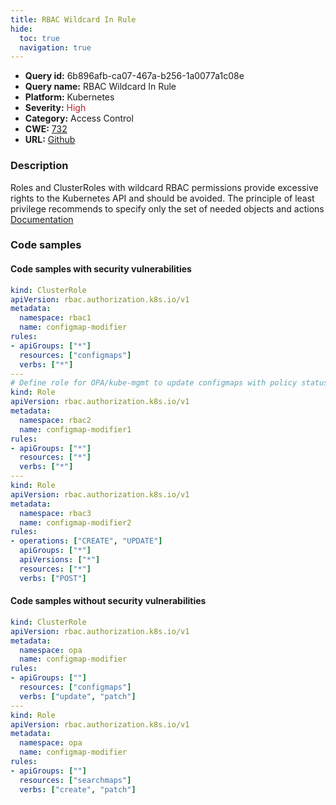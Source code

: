 ```yaml
---
title: RBAC Wildcard In Rule
hide:
  toc: true
  navigation: true
---
```


<style>
  .highlight .hll {
    background-color: #ff171742;
  }
  .md-content {
    max-width: 1100px;
    margin: 0 auto;
  }
</style>

-   **Query id:** 6b896afb-ca07-467a-b256-1a0077a1c08e
-   **Query name:** RBAC Wildcard In Rule
-   **Platform:** Kubernetes
-   **Severity:** <span style="color:#bb2124">High</span>
-   **Category:** Access Control
-   **CWE:** <a href="https://cwe.mitre.org/data/definitions/732.html" onclick="newWindowOpenerSafe(event, 'https://cwe.mitre.org/data/definitions/732.html')">732</a>
-   **URL:** [Github](https://github.com/Checkmarx/kics/tree/master/assets/queries/k8s/rbac_wildcard_in_rule)

### Description
Roles and ClusterRoles with wildcard RBAC permissions provide excessive rights to the Kubernetes API and should be avoided. The principle of least privilege recommends to specify only the set of needed objects and actions<br>
[Documentation](https://kubernetes.io/docs/reference/access-authn-authz/rbac/)

### Code samples
#### Code samples with security vulnerabilities
```yaml title="Positive test num. 1 - yaml file" hl_lines="7 9 18 19 20 29 31"
kind: ClusterRole
apiVersion: rbac.authorization.k8s.io/v1
metadata:
  namespace: rbac1
  name: configmap-modifier
rules:
- apiGroups: ["*"]
  resources: ["configmaps"]
  verbs: ["*"]
---
# Define role for OPA/kube-mgmt to update configmaps with policy status.
kind: Role
apiVersion: rbac.authorization.k8s.io/v1
metadata:
  namespace: rbac2
  name: configmap-modifier1
rules:
- apiGroups: ["*"]
  resources: ["*"]
  verbs: ["*"]
---
kind: Role
apiVersion: rbac.authorization.k8s.io/v1
metadata:
  namespace: rbac3
  name: configmap-modifier2
rules:
- operations: ["CREATE", "UPDATE"]
  apiGroups: ["*"]
  apiVersions: ["*"]
  resources: ["*"]
  verbs: ["POST"]

```


#### Code samples without security vulnerabilities
```yaml title="Negative test num. 1 - yaml file"
kind: ClusterRole
apiVersion: rbac.authorization.k8s.io/v1
metadata:
  namespace: opa
  name: configmap-modifier
rules:
- apiGroups: [""]
  resources: ["configmaps"]
  verbs: ["update", "patch"]
---
kind: Role
apiVersion: rbac.authorization.k8s.io/v1
metadata:
  namespace: opa
  name: configmap-modifier
rules:
- apiGroups: [""]
  resources: ["searchmaps"]
  verbs: ["create", "patch"]
```
